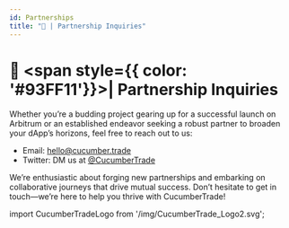 ```yaml
---
id: Partnerships
title: "🤝 | Partnership Inquiries"
---
```

# 🤝 <span style={{ color: '#93FF11'}}>| Partnership Inquiries</span>

Whether you’re a budding project gearing up for a successful launch on Arbitrum or an established endeavor seeking a robust partner to broaden your dApp’s horizons, feel free to reach out to us:

- Email: [hello@cucumber.trade](mailto:hello@cucumber.trade)  
- Twitter: DM us at [@CucumberTrade](https://twitter.com/TradeOnCucumber)

We’re enthusiastic about forging new partnerships and embarking on collaborative journeys that drive mutual success. Don’t hesitate to get in touch—we’re here to help you thrive with CucumberTrade!  

import CucumberTradeLogo from '/img/CucumberTrade_Logo2.svg';

<CucumberTradeLogo width={300} alt="Cucumber Trades Logo"/>
